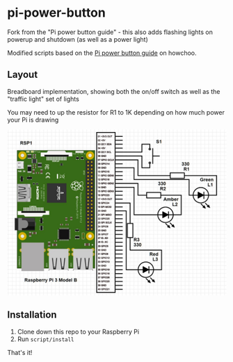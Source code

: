 # pi-power-button

Fork from the "Pi power button guide" - this also adds flashing lights on powerup and shutdown (as well as a power light)

Modified scripts based on the [Pi power button guide](https://howchoo.com/g/mwnlytk3zmm/how-to-add-a-power-button-to-your-raspberry-pi) on howchoo.

## Layout

Breadboard implementation, showing both the on/off switch as well as the "traffic light" set of lights

You may need to up the resistor for R1 to 1K depending on how much power your Pi is drawing

![](images/light-diagram.jpg)

## Installation

1. Clone down this repo to your Raspberry Pi
2. Run `script/install`

That's it!

